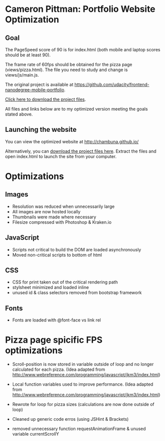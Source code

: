 Cameron Pittman: Portfolio Website Optimization
===============================================

Goal
----
The PageSpeed score of 90 is for index.html (both mobile and laptop scores should be at least 90).

The frame rate of 60fps should be obtained for the pizza page (views/pizza.html). The file you need to study and change is views/js/main.js.

The original project is available at <a href="https://github.com/udacity/frontend-nanodegree-mobile-portfolio">https://github.com/udacity/frontend-nanodegree-mobile-portfolio</a>.

<a href="https://github.com/udacity/frontend-nanodegree-mobile-portfolio/archive/master.zip">Click here to download the project files</a>.

All files and links below are to my optimized version meeting the goals stated above.

Launching the website
---------------------
You can view the optimized website at <a href="http://chambuna.github.io/">http://chambuna.github.io/</a>

Alternatively, you can <a href="https://github.com/ChaMbuna/ChaMbuna.github.io/archive/master.zip">download the project files here</a>. Extract the files and open index.html to launch the site from your computer.


Optimizations
=============

Images
------
- Resolution was reduced when unnecessarily large
- All images are now hosted locally
- Thumbnails were made where necessary
- Filesize compressed with Photoshop & Kraken.io

JavaScript
----------
- Scripts not critical to build the DOM are loaded asynchronously
- Moved non-critical scripts to bottom of html

CSS
---
- CSS for print taken out of the critical rendering path
- stylsheet minimized and loaded inline
- unused id & class selectors removed from bootstrap framework

Fonts
-----
- Fonts are loaded with @font-face vs link rel


Pizza page spicific FPS optimizations
=====================================

- Scroll-position is now stored in variable outside of loop and no longer calculated for each pizza. (Idea adapted from http://www.webreference.com/programming/javascript/jkm3/index.html)
- Local function variables used to improve performance. (Idea adapted from http://www.webreference.com/programming/javascript/jkm3/index.html)
- Rewrote for loop for pizza sizes (calculations are now done outside of loop)

- Cleaned up generic code erros (using JSHint & Brackets)
- removed unnecessary function requestAnimationFrame & unused variable currentScrollY